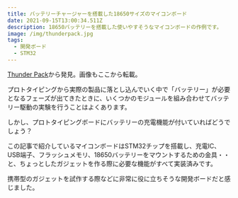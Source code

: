 ```yaml
---
title: バッテリーチャージャーを搭載した18650サイズのマイコンボード
date: 2021-09-15T13:00:34.511Z
description: 18650バッテリーを搭載した使いやすそうなマイコンボードの作例です。
image: /img/thunderpack.jpg
tags:
  - 開発ボード
  - STM32
---
```

[Thunder Pack](https://hackaday.io/project/161054-thunder-pack)から発見。画像もここから転載。

プロトタイピングから実際の製品に落とし込んでいく中で「バッテリー」が必要となるフェーズが出てきたときに、いくつかのモジュールを組み合わせてバッテリー駆動の実験を行うことはよくあります。

しかし、プロトタイピングボードにバッテリーの充電機能が付いていればどうでしょう？

この記事で紹介しているマイコンボードはSTM32チップを搭載し、充電IC、USB端子、フラッシュメモリ、18650バッテリーをマウントするための金具・・と、ちょっとしたガジェットを作る際に必要な機能がすべて実装済みです。

携帯型のガジェットを試作する際などに非常に役に立ちそうな開発ボードだと感じました。
